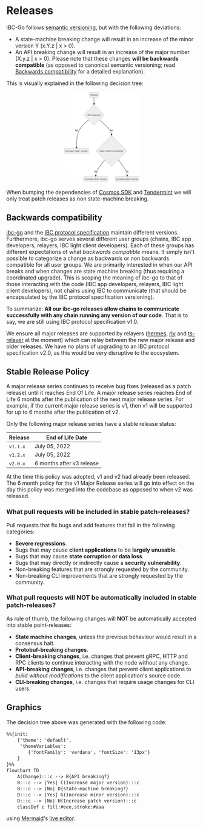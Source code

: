 # Releases

IBC-Go follows [semantic versioning](https://semver.org), but with the following deviations:

- A state-machine breaking change will result in an increase of the minor version Y (x.Y.z | x > 0).
- An API breaking change will result in an increase of the major number (X.y.z | x > 0). Please note that these changes **will be backwards compatible** (as opposed to canonical semantic versioning; read [Backwards compatibility](#backwards) for a detailed explanation).

This is visually explained in the following decision tree:

<p align="center">
  <img src="releases-decision-tree.png?raw=true" alt="Releases decision tree" width="40%" />
</p>

When bumping the dependencies of [Cosmos SDK](https://github.com/cosmos/cosmos-sdk) and [Tendermint](https://github.com/tendermint/tendermint) we will only treat patch releases as non state-machine breaking.

## <a name="backwards"></a> Backwards compatibility

[ibc-go](https://github.com/cosmos/ibc-go) and the [IBC protocol specification](https://github.com/cosmos/ibc) maintain different versions. Furthermore, ibc-go serves several different user groups (chains, IBC app developers, relayers, IBC light client developers). Each of these groups has different expectations of what *backwards compatible* means. It simply isn't possible to categorize a change as backwards or non backwards compatible for all user groups. We are primarily interested in when our API breaks and when changes are state machine breaking (thus requiring a coordinated upgrade). This is scoping the meaning of ibc-go to that of those interacting with the code (IBC app developers, relayers, IBC light client developers), not chains using IBC to communicate (that should be encapsulated by the IBC protocol specification versioning).

To summarize: **All our ibc-go releases allow chains to communicate successfully with any chain running any version of our code**. That is to say, we are still using IBC protocol specification v1.0. 

We ensure all major releases are supported by relayers ([hermes](https://github.com/informalsystems/ibc-rs), [rly](https://github.com/strangelove-ventures/relayer) and [ts-relayer](https://github.com/confio/ts-relayer) at the moment) which can relay between the new major release and older releases. We have no plans of upgrading to an IBC protocol specification v2.0, as this would be very disruptive to the ecosystem.

## Stable Release Policy

A major release series continues to receive bug fixes (released as a patch release) until it reaches End Of Life. A major release series reaches End of Life 6 months after the publication of the next major release series. For example, if the current major release series is v1, then v1 will be supported for up to 6 months after the publication of v2. 

Only the following major release series have a stable release status:

|Release|End of Life Date|
|-------|-------|
|`v1.1.x`|July 05, 2022|
|`v1.2.x`|July 05, 2022|
|`v2.0.x`|6 months after v3 release|

At the time this policy was adopted, v1 and v2 had already been released. The 6 month policy for the v1 Major Release series will go into effect on the day this policy was merged into the codebase as opposed to when v2 was released.

### What pull requests will be included in stable patch-releases?

Pull requests that fix bugs and add features that fall in the following categories:

* **Severe regressions**.
* Bugs that may cause **client applications** to be **largely unusable**.
* Bugs that may cause **state corruption or data loss**.
* Bugs that may directly or indirectly cause a **security vulnerability**.
* Non-breaking features that are strongly requested by the community.
* Non-breaking CLI improvements that are strongly requested by the community.

### What pull requests will NOT be automatically included in stable patch-releases?

As rule of thumb, the following changes will **NOT** be automatically accepted into stable point-releases:

* **State machine changes**, unless the previous behaviour would result in a consensus halt.
* **Protobuf-breaking changes**.
* **Client-breaking changes**, i.e. changes that prevent gRPC, HTTP and RPC clients to continue interacting with the node without any change.
* **API-breaking changes**, i.e. changes that prevent client applications to *build without modifications* to the client application's source code.
* **CLI-breaking changes**, i.e. changes that require usage changes for CLI users.

## Graphics

The decision tree above was generated with the following code:

```
%%{init: 
    {'theme': 'default',
     'themeVariables': 
        {'fontFamily': 'verdana', 'fontSize': '13px'}
    }
}%%
flowchart TD
    A(Change):::c --> B{API breaking?}
    B:::c --> |Yes| C(Increase major version):::c
    B:::c --> |No| D{state-machine breaking?}
    D:::c --> |Yes| G(Increase minor version):::c
    D:::c --> |No| H(Increase patch version):::c
    classDef c fill:#eee,stroke:#aaa
```

using [Mermaid](https://mermaid-js.github.io)'s [live editor](https://mermaid.live).
